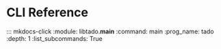 # CLI Reference

::: mkdocs-click
    :module: libtado.__main__
    :command: main
    :prog_name: tado
    :depth: 1
    :list_subcommands: True
